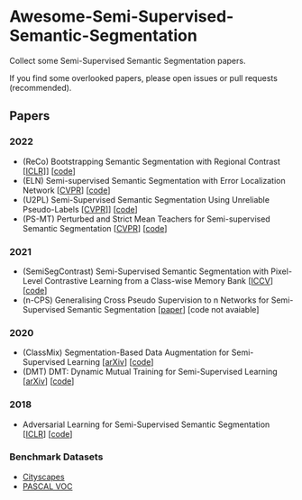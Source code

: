 # Awesome-Semi-Supervised-Semantic-Segmentation

Collect some Semi-Supervised Semantic Segmentation papers.

If you find some overlooked papers, please open issues or pull requests (recommended).


## Papers 
### 2022
- (ReCo) Bootstrapping Semantic Segmentation with Regional Contrast [[ICLR]](https://openreview.net/pdf?id=6u6N8WWwYSM)] [[code](https://github.com/lorenmt/reco)]
- (ELN) Semi-supervised Semantic Segmentation with Error Localization Network [[CVPR](http://openaccess.thecvf.com//content/CVPR2022/papers/Kwon_Semi-Supervised_Semantic_Segmentation_With_Error_Localization_Network_CVPR_2022_paper.pdf)] [[code](https://github.com/kinux98/SSL_ELN)]
- (U2PL) Semi-Supervised Semantic Segmentation Using Unreliable Pseudo-Labels [[CVPR]](http://openaccess.thecvf.com//content/CVPR2022/papers/Wang_Semi-Supervised_Semantic_Segmentation_Using_Unreliable_Pseudo-Labels_CVPR_2022_paper.pdf)] [[code](https://github.com/Haochen-Wang409/U2PL)] 
- (PS-MT) Perturbed and Strict Mean Teachers for Semi-supervised Semantic Segmentation [[CVPR](http://openaccess.thecvf.com//content/CVPR2022/papers/Liu_Perturbed_and_Strict_Mean_Teachers_for_Semi-Supervised_Semantic_Segmentation_CVPR_2022_paper.pdf)] [[code](https://github.com/yyliu01/ps-mt)]


### 2021
- (SemiSegContrast) Semi-Supervised Semantic Segmentation with Pixel-Level Contrastive Learning from a Class-wise Memory Bank [[ICCV](http://openaccess.thecvf.com//content/ICCV2021/papers/Alonso_Semi-Supervised_Semantic_Segmentation_With_Pixel-Level_Contrastive_Learning_From_a_Class-Wise_ICCV_2021_paper.pdf)] [[code](https://github.com/Shathe/SemiSeg-Contrastive)]
- (n-CPS) Generalising Cross Pseudo Supervision to n Networks for Semi-Supervised Semantic Segmentation [[paper](https://arxiv.org/pdf/2112.07528v4.pdf)] [code not avaiable]


### 2020
- (ClassMix) Segmentation-Based Data Augmentation for Semi-Supervised Learning [[arXiv](https://arxiv.org/pdf/2007.07936v2.pdf)] [[code](https://github.com/WilhelmT/ClassMix)]
- (DMT) DMT: Dynamic Mutual Training for Semi-Supervised Learning [[arXiv](https://arxiv.org/pdf/2004.08514v4.pdf)] [[code](https://github.com/voldemortX/DST-CBC)]

### 2018 
- Adversarial Learning for Semi-Supervised Semantic Segmentation [[ICLR](https://openreview.net/pdf?id=SJQO7UJCW)] [[code](https://github.com/hfslyc/AdvSemiSeg)]

### 



### Benchmark Datasets 
- [Cityscapes](https://www.cityscapes-dataset.com/)
- [PASCAL VOC](http://host.robots.ox.ac.uk/pascal/VOC/)